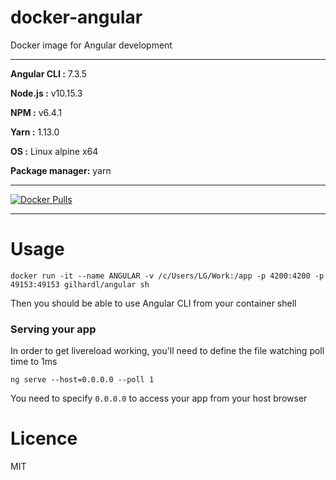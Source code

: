 # docker-angular

Docker image for Angular development

----------------------------------------

**Angular CLI :** 7.3.5

**Node.js :** v10.15.3

**NPM :** v6.4.1

**Yarn :** 1.13.0

**OS :** Linux alpine x64

**Package manager:** yarn

----------------------------------------

[![Docker Pulls](https://img.shields.io/docker/pulls/gilhardl/angular.svg)](https://hub.docker.com/r/gilhardl/angular/)

----------------------------------------


# Usage

```
docker run -it --name ANGULAR -v /c/Users/LG/Work:/app -p 4200:4200 -p 49153:49153 gilhardl/angular sh
```

Then you should be able to use Angular CLI from your container shell

### Serving your app

In order to get livereload working, you'll need to define the file watching poll time to 1ms

```
ng serve --host=0.0.0.0 --poll 1
```

You need to specify `0.0.0.0` to access your app from your host browser

# Licence

MIT